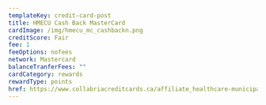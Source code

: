 ```yaml
---
templateKey: credit-card-post
title: HMECU Cash Back MasterCard
cardImage: /img/hmecu_mc_cashbackn.png
creditScore: Fair
fee: 1
feeOptions: nofees
network: Mastercard
balanceTranferFees: ""
cardCategory: rewards
rewardType: points
href: https://www.collabriacreditcards.ca/affiliate_healthcare-municipal-employees-credit-union/personal-cards/pc87/card_national-cash-back-mastercard
---
```

